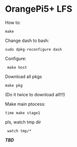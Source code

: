 # OrangePi5+ LFS


How to:

    make

Change dash to bash:

    sudo dpkg-reconfigure dash

Configure:

     make host

Download all pkgs

    make pkg
(Do it twice to download all!!!)

Make main ptocess:

    time make stage1 

pls, watch tmp dir

     watch tmp/*

***TBD***
